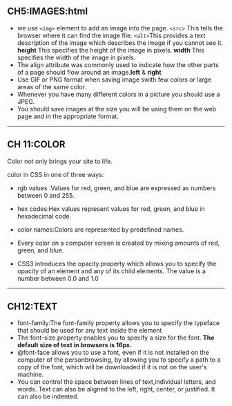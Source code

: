 
## CH5:IMAGES:html
* we use
 `<img>` element  to add an image into the page.
 `<src>` This tells the browser where it can find the image file.
 `<alt>`This provides a text description of the image which describes the image if you cannot see it.
 **height**
 This specifies the height of the image in pixels.
 **width**
 This specifies the width of the image in pixels.
 * The align attribute was commonly used to indicate how the other parts of a page should
 flow around an image.**left** & **right**
* Use GIF or PNG format when saving image swith few colors or large areas of the same color.
* Whenever you have many different colors in a picture you should use a JPEG.
* You should save images at the size you will be using
  them on the web page and in the appropriate format.
---------------------------------------------------------------------------------------------------------------------
## CH 11:COLOR
Color not only brings your site to life.

color in CSS in one of three ways:
* rgb values :Values for red, green, and blue are expressed as numbers between 0 and 255. 
* hex codes:Hex values represent values for red, green, and blue in hexadecimal code.
* color names:Colors are represented by predefined names.

* Every color on a computer screen is created by mixing amounts of red, green, and blue.

* CSS3 introduces the opacity.property which allows you to specify the opacity of an element and any of its child elements.
The value is a number between 0.0 and 1.0 

-------------------------------------------------------------------------------------------------------------------------
## CH12:TEXT

* font-family:The font-family property allows you to specify the typeface that should be used for any text inside the element
* The font-size property enables you to specify a size for the font.
**The default size of text in browsers is 16px.**
* @font-face allows you to use a font, even if it is not installed on the computer of the personbrowsing, by allowing you to
  specify a path to a copy of the font, which will be downloaded if it is not on the user's machine.
* You can control the space between lines of text,individual letters, and words. Text can also be aligned to the left, right, center, or justified. It can also be indented.